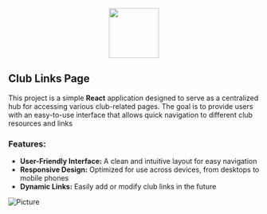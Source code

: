 <div align="center">
  <a href="mailto:osca@univ-annaba.dz"><img src="https://github.com/user-attachments/assets/f6814c5f-85e2-4868-a389-bf1b882e3e33" width="100"/></a>
</div>

## Club Links Page

This project is a simple **React** application designed to serve as a centralized hub for accessing various club-related pages. The goal is to provide users with an easy-to-use interface that allows quick navigation to different club resources and links

### Features:
- **User-Friendly Interface:** A clean and intuitive layout for easy navigation
- **Responsive Design:** Optimized for use across devices, from desktops to mobile phones
- **Dynamic Links:** Easily add or modify club links in the future

![Picture](https://github.com/user-attachments/assets/546e0838-d32b-46b5-bbd1-9ba73b3705f6)
